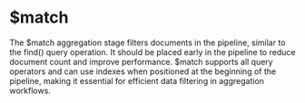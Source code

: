 # $match

The $match aggregation stage filters documents in the pipeline, similar to the find() query operation. It should be placed early in the pipeline to reduce document count and improve performance. $match supports all query operators and can use indexes when positioned at the beginning of the pipeline, making it essential for efficient data filtering in aggregation workflows.